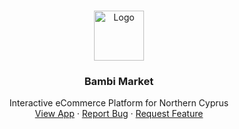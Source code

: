 
<!-- PROJECT LOGO -->
<br />
<p align="center">
  <a href="https://github.com/harunmohamed/market">
    <img src="https://bit.ly/3po491k" alt="Logo" width="80" height="80">
  </a>

  <h3 align="center">Bambi Market</h3>

  <p align="center">
    Interactive eCommerce Platform for Northern Cyprus
    <br />
    <a href="https://bambi.app">View App</a>
    ·
    <a href="https://bambi.app/m/harun">Report Bug</a>
    ·
    <a href="https://bambi.app/m/harun">Request Feature</a>
  </p>
</p>

